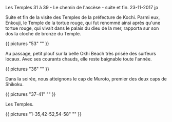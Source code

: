 Les Temples 31 à 39 - Le chemin de l'ascèse - suite et fin.
23-11-2017
jp

Suite et fin de la visite des Temples de la préfecture de Kochi. Parmi eux, Enkouji, le Temple de la tortue rouge, qui fut renommé ainsi après qu'une tortue rouge, qui vivait dans le palais du dieu de la mer, rapporta sur son dos la cloche de bronze du Temple.

{{ pictures "53" "" }}

Au passage, petit plouf sur la belle Okhi Beach très prisée des surfeurs locaux. Avec ses courants chauds, elle reste baignable toute l'année.

{{ pictures "36" "" }}

Dans la soirée, nous atteignons le cap de Muroto, premier des deux caps de Shikoku.

{{ pictures "37-41" "" }}

Les Temples.

{{ pictures "1-35,42-52,54-58" "" }}
